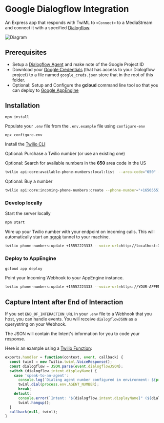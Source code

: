 # Google Dialogflow Integration

An Express app that responds with TwiML to `<Connect>` to a MediaStream and connect it with a specified [Dialogflow](https://dialogflow.com/).

![Diagram](https://copper-pekingese-7544.twil.io/assets/Media%20Streams%20%2B%20DialogFlow.pngg)

## Prerequisites

* Setup a [Dialogflow Agent](https://cloud.google.com/dialogflow/docs/agents-overview) and make note of the Google Project ID
* Download your [Google Credentials](https://cloud.google.com/docs/authentication/getting-started) (that has access to your Dialogflow project) to a file named `google_creds.json` store that in the root of this folder.
* Optional: Setup and Configure the **gcloud** command line tool so that you can deploy to [Google AppEngine](https://cloud.google.com/sdk/gcloud/reference/app)

## Installation

```
npm install
```

Populate your `.env` file from the `.env.example` file using `configure-env`

```bash
npx configure-env
```

Install the [Twilio CLI](https://www.twilio.com/docs/twilio-cli/quickstart)

Optional: Purchase a Twilio number (or use an existing one)

Optional: Search for available numbers in the **650** area code in the US

```bash
twilio api:core:available-phone-numbers:local:list  --area-code="650" --country-code=US --voice-enabled
```

Optional: Buy a number

```bash
twilio api:core:incoming-phone-numbers:create --phone-number="+16505551234"
```

### Develop locally

Start the server locally

```bash
npm start
```

Wire up your Twilio number with your endpoint on incoming calls. This will automatically start an [ngrok](https://ngrok.com) tunnel to your machine.

```bash
twilio phone-numbers:update +15552223333 --voice-url=http://localhost:3000/twiml
```

### Deploy to AppEngine

```bash
gcloud app deploy
```

Point your Incoming Webhook to your AppEngine instance.

```bash
twilio phone-numbers:update +15552223333 --voice-url=https://YOUR-APPENGINE-INSTANCE.appspot.com/twiml
```

## Capture Intent after End of Interaction

If you set `END_OF_INTERACTION_URL` in your `.env` file to a Webhook that you host, you can handle events. You will receive `dialogflowJSON` as a querystring on your Webhook.

The JSON will contain the Intent's information for you to code your response.

Here is an example using a [Twilio Function](https://www.twilio.com/docs/runtime/functions):

```javascript
exports.handler = function(context, event, callback) {
  const twiml = new Twilio.twiml.VoiceResponse();
  const dialogflow = JSON.parse(event.dialogflowJSON);
  switch (dialogflow.intent.displayName) {
    case 'speak-to-an-agent':
      console.log(`Dialing agent number configured in environment: ${process.env.AGENT_NUMBER}`);
      twiml.dial(process.env.AGENT_NUMBER);
      break;
    default:
      console.error(`Intent: "${dialogflow.intent.displayName}" (${dialogflow.intent.name}) was not handled.`);
      twiml.hangup();
  }
  callback(null, twiml);
}
```
